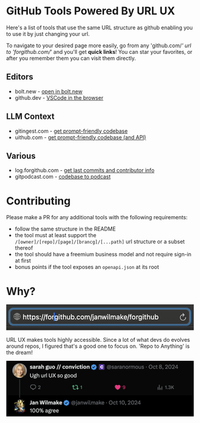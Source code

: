 # GitHub Tools Powered By URL UX

Here's a list of tools that use the same URL structure as github enabling you to use it by just changing your url.

To navigate to your desired page more easily, go from any 'github.com/_' url to 'forgithub.com/_' and you'll get **quick links**! You can star your favorites, or after you remember them you can visit them directly.

## Editors

- bolt.new - [open in bolt․new](https://bolt.new/github.com)
- github.dev - [VSCode in the browser](https://github.dev)

## LLM Context

- gitingest.com - [get prompt-friendly codebase](https://gitingest.com)
- uithub.com - [get prompt-friendly codebase (and API)](https://uithub.com)

## Various

- log.forgithub.com - [get last commits and contributor info](https://log.forgithub.com)
- gitpodcast.com - [codebase to podcast](https://gitpodcast.com)

# Contributing

Please make a PR for any additional tools with the following requirements:

- follow the same structure in the README
- the tool must at least support the `/[owner]/[repo]/[page]/[brancg]/[...path]` url structure or a subset thereof
- the tool should have a freemium business model and not require sign-in at first
- bonus points if the tool exposes an `openapi.json` at its root

# Why?

[![](thumb.png)](https://github.com/janwilmake/forgithub/raw/refs/heads/main/demo.mov)

URL UX makes tools highly accessible. Since a lot of what devs do evolves around repos, I figured that's a good one to focus on. 'Repo to Anything' is the dream!

![](urlux.png)
